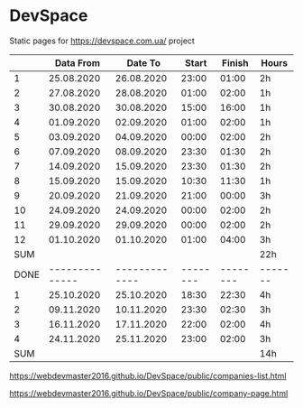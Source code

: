 # DevSpace
Static pages for https://devspace.com.ua/ project

|      | Data From    | Date To     | Start  | Finish | Hours |
| ---- | ------------ | ----------- | ------ | ------ | ----- |
|  1   | 25.08.2020   | 26.08.2020  | 23:00  | 01:00  | 2h    |
|  2   | 27.08.2020   | 28.08.2020  | 01:00  | 02:00  | 1h    |
|  3   | 30.08.2020   | 30.08.2020  | 15:00  | 16:00  | 1h    |
|  4   | 01.09.2020   | 02.09.2020  | 01:00  | 02:00  | 1h    |
|  5   | 03.09.2020   | 04.09.2020  | 00:00  | 02:00  | 2h    |
|  6   | 07.09.2020   | 08.09.2020  | 23:30  | 01:30  | 2h    |
|  7   | 14.09.2020   | 15.09.2020  | 23:30  | 01:30  | 2h    |
|  8   | 15.09.2020   | 15.09.2020  | 10:30  | 11:30  | 1h    |
|  9   | 20.09.2020   | 21.09.2020  | 21:00  | 00:00  | 3h    |
| 10   | 24.09.2020   | 24.09.2020  | 00:00  | 02:00  | 2h    |
| 11   | 29.09.2020   | 29.09.2020  | 00:00  | 02:00  | 2h    |
| 12   | 01.10.2020   | 01.10.2020  | 01:00  | 04:00  | 3h    |
| SUM  |              |             |        |        | 22h   |
| DONE |--------------|-------------|--------|--------|-------|
|  1   | 25.10.2020   | 25.10.2020  | 18:30  | 22:30  | 4h    |
|  2   | 09.11.2020   | 10.11.2020  | 23:30  | 02:30  | 3h    |
|  3   | 16.11.2020   | 17.11.2020  | 22:00  | 02:00  | 4h    |
|  4   | 24.11.2020   | 25.11.2020  | 23:00  | 02:00  | 3h    |
| SUM  |              |             |        |        | 14h   |

https://webdevmaster2016.github.io/DevSpace/public/companies-list.html

https://webdevmaster2016.github.io/DevSpace/public/company-page.html
